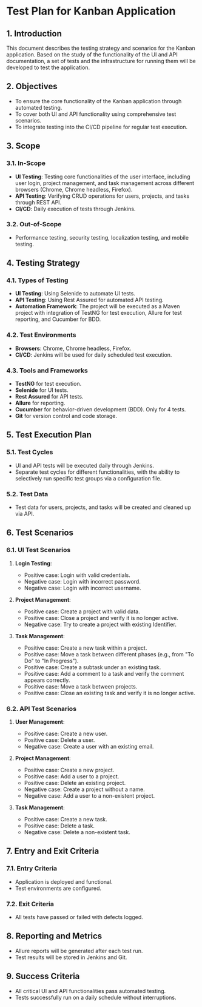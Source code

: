 # Test Plan for Kanban Application

## 1. Introduction
This document describes the testing strategy and scenarios for the Kanban application.
Based on the study of the functionality of the UI and API documentation, a set of tests and the infrastructure for running them will be developed to test the application.


## 2. Objectives
- To ensure the core functionality of the Kanban application through automated testing.
- To cover both UI and API functionality using comprehensive test scenarios.
- To integrate testing into the CI/CD pipeline for regular test execution.

## 3. Scope
### 3.1. In-Scope
- **UI Testing**: Testing core functionalities of the user interface, including user login, project management, and task management across different browsers (Chrome, Chrome headless, Firefox).
- **API Testing**: Verifying CRUD operations for users, projects, and tasks through REST API.
- **CI/CD**: Daily execution of tests through Jenkins.

### 3.2. Out-of-Scope
- Performance testing, security testing, localization testing, and mobile testing.

## 4. Testing Strategy
### 4.1. Types of Testing
- **UI Testing**: Using Selenide to automate UI tests.
- **API Testing**: Using Rest Assured for automated API testing.
- **Automation Framework**: The project will be executed as a Maven project with integration of TestNG for test execution, Allure for test reporting, and Cucumber for BDD.

### 4.2. Test Environments
- **Browsers**: Chrome, Chrome headless, Firefox.
- **CI/CD**: Jenkins will be used for daily scheduled test execution.

### 4.3. Tools and Frameworks
- **TestNG** for test execution.
- **Selenide** for UI tests.
- **Rest Assured** for API tests.
- **Allure** for reporting.
- **Cucumber** for behavior-driven development (BDD). Only for 4 tests.
- **Git** for version control and code storage.

## 5. Test Execution Plan
### 5.1. Test Cycles
- UI and API tests will be executed daily through Jenkins.
- Separate test cycles for different functionalities, with the ability to selectively run specific test groups via a configuration file.

### 5.2. Test Data
- Test data for users, projects, and tasks will be created and cleaned up via API.

## 6. Test Scenarios

### 6.1. UI Test Scenarios

1. **Login Testing**:
   - Positive case: Login with valid credentials.
   - Negative case: Login with incorrect password.
   - Negative case: Login with incorrect username.
   
2. **Project Management**:
   - Positive case: Create a project with valid data.
   - Positive case: Close a project and verify it is no longer active.
   - Negative case: Try to create a project with existing Identifier.

3. **Task Management**:
    - Positive case: Create a new task within a project.
    - Positive case: Move a task between different phases (e.g., from "To Do" to "In Progress").
    - Positive case: Create a subtask under an existing task.
    - Positive case: Add a comment to a task and verify the comment appears correctly.
    - Positive case: Move a task between projects.
    - Positive case: Close an existing task and verify it is no longer active.


### 6.2. API Test Scenarios

1. **User Management**:
   - Positive case: Create a new user.
   - Positive case: Delete a user.
   - Negative case: Create a user with an existing email.
   
2. **Project Management**:
   - Positive case: Create a new project.
   - Positive case: Add a user to a project.
   - Positive case: Delete an existing project.
   - Negative case: Create a project without a name.
   - Negative case: Add a user to a non-existent project.

3. **Task Management**:
   - Positive case: Create a new task.
   - Positive case: Delete a task.
   - Negative case: Delete a non-existent task.


## 7. Entry and Exit Criteria
### 7.1. Entry Criteria
- Application is deployed and functional.
- Test environments are configured.

### 7.2. Exit Criteria
- All tests have passed or failed with defects logged.

## 8. Reporting and Metrics
- Allure reports will be generated after each test run.
- Test results will be stored in Jenkins and Git.

## 9. Success Criteria
- All critical UI and API functionalities pass automated testing.
- Tests successfully run on a daily schedule without interruptions.
